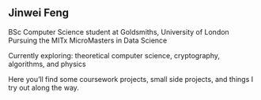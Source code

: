 ## Jinwei Feng

BSc Computer Science student at Goldsmiths, University of London  
Pursuing the MITx MicroMasters in Data Science  

Currently exploring: theoretical computer science, cryptography, algorithms, and physics

Here you’ll find some coursework projects, small side projects, and things I try out along the way. 

